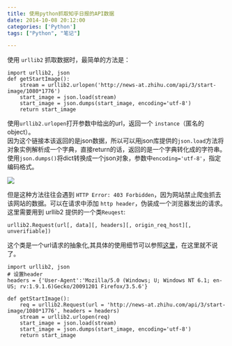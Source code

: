 ```yaml
---
title: 使用python抓取知乎日报的API数据
date: 2014-10-08 20:12:00
categories: ['Python']
tags: ["Python", "笔记"]

---
```


使用 `urllib2` 抓取数据时，最简单的方法是：
    
    
    import urllib2, json
    def getStartImage():
        stream = urllib2.urlopen('http://news-at.zhihu.com/api/3/start-image/1080*1776')
        start_image = json.load(stream)
        start_image = json.dumps(start_image, encoding='utf-8')
        return start_image
    

使用`urllib2.urlopen`打开参数中给出的url，返回一个 `instance`（匿名的object）。  
因为这个链接本该返回的是json数据，所以可以用json库提供的`json.load`方法将对象实例解析成一个字典，直接return的话，返回的是一个字典转化成的字符串。使用`json.dumps()`将dict转换成一个json对象，参数中`encoding='utf-8'`，指定编码格式。

![](http://ncuey-crispelite.stor.sinaapp.com/1413276441112.png)

但是这种方法往往会遇到 `HTTP Error: 403 Forbidden`，因为网站禁止爬虫抓去该网站的数据。可以在请求中添加 `http header`，伪装成一个浏览器发出的请求。这里需要用到 urllib2 提供的一个类`Reuqest`:
    
    
    urllib2.Request(url[, data][, headers][, origin_req_host][, unverifiable])
    

这个类是一个url请求的抽象化,其具体的使用细节可以参照[这里](https://docs.python.org/2/library/urllib2.html)，在这里就不说了。
    
    
    import urllib2, json
    # 设置header
    headers = {'User-Agent':'Mozilla/5.0 (Windows; U; Windows NT 6.1; en-US; rv:1.9.1.6)Gecko/20091201 Firefox/3.5.6'}
    
    def getStartImage():
        req = urllib2.Request(url = 'http://news-at.zhihu.com/api/3/start-image/1080*1776', headers = headers)
        stream = urllib2.urlopen(req)
        start_image = json.load(stream)
        start_image = json.dumps(start_image, encoding='utf-8')
        return start_image

